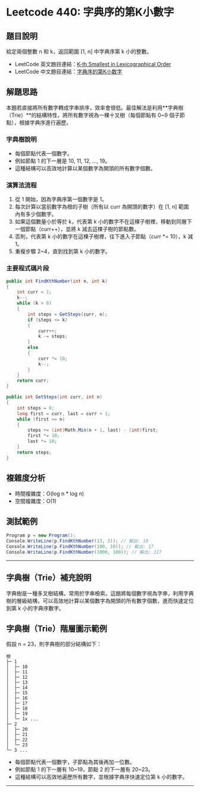 # Leetcode 440: 字典序的第K小數字

## 題目說明
給定兩個整數 n 和 k，返回範圍 [1, n] 中字典序第 k 小的整數。

- LeetCode 英文題目連結：[K-th Smallest in Lexicographical Order](https://leetcode.com/problems/k-th-smallest-in-lexicographical-order/description/?envType=daily-question&envId=2025-06-09)
- LeetCode 中文題目連結：[字典序的第K小数字](https://leetcode.cn/problems/k-th-smallest-in-lexicographical-order/description/?envType=daily-question&envId=2025-06-09)

## 解題思路
本題若直接將所有數字轉成字串排序，效率會很低。最佳解法是利用**字典樹（Trie）**的結構特性，將所有數字視為一棵十叉樹（每個節點有 0~9 個子節點），根據字典序進行遍歷。

### 字典樹說明
- 每個節點代表一個數字。
- 例如節點 1 的下一層是 10, 11, 12, ..., 19。
- 這種結構可以高效地計算以某個數字為開頭的所有數字個數。

### 演算法流程
1. 從 1 開始，因為字典序第一個數字是 1。
2. 每次計算以當前數字為根的子樹（所有以 curr 為開頭的數字）在 [1, n] 範圍內有多少個數字。
3. 如果這個數量小於等於 k，代表第 k 小的數字不在這棵子樹裡，移動到同層下一個節點（curr++），並將 k 減去這棵子樹的節點數。
4. 否則，代表第 k 小的數字在這棵子樹裡，往下進入子節點（curr *= 10），k 減 1。
5. 重複步驟 2~4，直到找到第 k 小的數字。

### 主要程式碼片段
```csharp
public int FindKthNumber(int n, int k)
{
    int curr = 1;
    k--;
    while (k > 0)
    {
        int steps = GetSteps(curr, n);
        if (steps <= k)
        {
            curr++;
            k -= steps;
        }
        else
        {
            curr *= 10;
            k--;
        }
    }
    return curr;
}

public int GetSteps(int curr, int n)
{
    int steps = 0;
    long first = curr, last = curr + 1;
    while (first <= n)
    {
        steps += (int)Math.Min(n + 1, last) - (int)first;
        first *= 10;
        last *= 10;
    }
    return steps;
}
```

## 複雜度分析
- 時間複雜度：O(log n * log n)
- 空間複雜度：O(1)

## 測試範例
```csharp
Program p = new Program();
Console.WriteLine(p.FindKthNumber(13, 2)); // 輸出: 10
Console.WriteLine(p.FindKthNumber(100, 10)); // 輸出: 17
Console.WriteLine(p.FindKthNumber(1000, 100)); // 輸出: 117
```

---

## 字典樹（Trie）補充說明
字典樹是一種多叉樹結構，常用於字串檢索。這題將每個數字視為字串，利用字典樹的層級結構，可以高效地計算以某個數字為開頭的所有數字個數，進而快速定位到第 k 小的字典序數字。

## 字典樹（Trie）階層圖示範例

假設 n = 23，則字典樹的部分結構如下：

```
根
├─ 1
│  ├─ 10
│  ├─ 11
│  ├─ 12
│  ├─ 13
│  ├─ 14
│  ├─ 15
│  ├─ 16
│  ├─ 17
│  ├─ 18
│  ├─ 19
│  └─ 1x ...
├─ 2
│  ├─ 20
│  ├─ 21
│  ├─ 22
│  └─ 23
└─ 3 ...
```

- 每個節點代表一個數字，子節點為其後再加一位數。
- 例如節點 1 的下一層有 10~19，節點 2 的下一層有 20~23。
- 這種結構可以高效地遍歷所有數字，並根據字典序快速定位第 k 小的數字。

---
